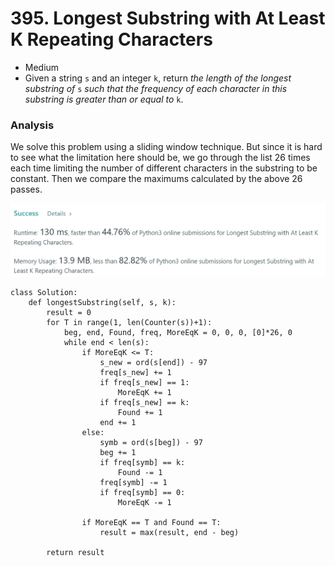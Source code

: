 # 395. Longest Substring with At Least K Repeating Characters

* Medium
* Given a string `s` and an integer `k`, return _the length of the longest substring of_ `s` _such that the frequency of each character in this substring is greater than or equal to_ `k`.

### Analysis

We solve this problem using a sliding window technique. But since it is hard to see what the limitation here should be, we go through the list 26 times each time limiting the number of different characters in the substring to be constant. Then we compare the maximums calculated by the above 26 passes.&#x20;

![](<../../../../.gitbook/assets/image (79).png>)

```
class Solution:
    def longestSubstring(self, s, k):
        result = 0
        for T in range(1, len(Counter(s))+1):
            beg, end, Found, freq, MoreEqK = 0, 0, 0, [0]*26, 0
            while end < len(s):
                if MoreEqK <= T:
                    s_new = ord(s[end]) - 97
                    freq[s_new] += 1
                    if freq[s_new] == 1:
                        MoreEqK += 1
                    if freq[s_new] == k:
                        Found += 1
                    end += 1
                else:
                    symb = ord(s[beg]) - 97
                    beg += 1
                    if freq[symb] == k:
                        Found -= 1
                    freq[symb] -= 1
                    if freq[symb] == 0:
                        MoreEqK -= 1
                            
                if MoreEqK == T and Found == T:
                    result = max(result, end - beg)
                    
        return result
```
